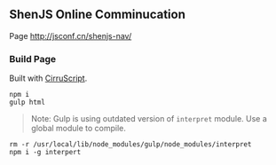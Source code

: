 
ShenJS Online Comminucation
----

Page http://jsconf.cn/shenjs-nav/

### Build Page

Built with [CirruScript](http://script.cirru.org/).

```
npm i
gulp html
```

> Note: Gulp is using outdated version of `interpret` module. Use a global module to compile.
```
rm -r /usr/local/lib/node_modules/gulp/node_modules/interpret
npm i -g interpert
```